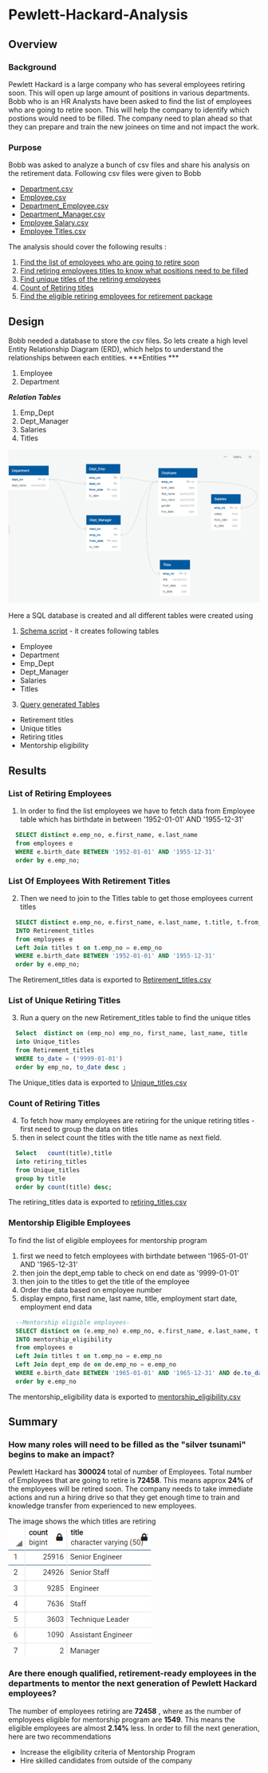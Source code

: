 # Pewlett-Hackard-Analysis

## Overview
### Background
Pewlett Hackard is a large company who has several employees retiring soon. This will open up large amount of positions in various departments. Bobb who is an HR Analysts have been asked to find the list of employees who are going to retire soon. This will help the company to identify which postions would need to be filled. The company need to plan ahead so that they can prepare and train the new joinees on time and not impact the work. 

### Purpose
Bobb was asked to analyze a bunch of csv files and share his analysis on the retirement data.
Following csv files were given to Bobb
- [Department.csv](Data/departments.csv)
- [Employee.csv](Data/employees.csv)
- [Department_Employee.csv](Data/dept_emp.csv)
- [Department_Manager.csv](Data/dept_manager.csv)
- [Employee Salary.csv](Data/salaries.csv)
- [Employee Titles.csv](Data/titles.csv)

The analysis should cover the following results :
1) [Find the list of employees who are going to retire soon](#List-of-Retiring-Employee)
2) [Find retiring employees titles to know what positions need to be filled](#List-Of-Employees-With-Retirement-Titles)
3) [Find unique titles of the retiring employees](#List-of-Unique-Retiring-Titles)
4) [Count of Retiring titles](#Count-of-Retiring-Titles)
5) [Find the eligible retiring employees for retirement package](#Mentorship-Eligible-Employees)

## Design
Bobb needed a database to store the csv files. So lets create a high level Entity Relationship Diagram (ERD), which helps to understand the relationships between each entities. 
***Entities  ***          
1) Employee
2) Department

***Relation Tables***
1) Emp_Dept
2) Dept_Manager
3) Salaries
4) Titles

<img src="Queries/ERD.png" />

Here a SQL database is created and all different tables were created using 
1) [Schema script](Queries/schema.sql) - it creates following tables
- Employee
- Department
- Emp_Dept
- Dept_Manager
- Salaries
- Titles
3) [Query generated Tables](Queries/Employee_Database_challenge.sql)
- Retirement titles
- Unique titles
- Retiring titles
- Mentorship eligibility

## Results
### List of Retiring Employees
1) In order to find the list employees we have to fetch data from Employee table which has birthdate in between '1952-01-01' AND '1955-12-31'

``` sql
  SELECT distinct e.emp_no, e.first_name, e.last_name
  from employees e
  WHERE e.birth_date BETWEEN '1952-01-01' AND '1955-12-31'
  order by e.emp_no;
```

### List Of Employees With Retirement Titles

2) Then we need to join to the Titles table to get those employees current titles

``` sql
  SELECT distinct e.emp_no, e.first_name, e.last_name, t.title, t.from_date, t.to_date 
  INTO Retirement_titles
  from employees e
  Left Join titles t on t.emp_no = e.emp_no
  WHERE e.birth_date BETWEEN '1952-01-01' AND '1955-12-31'
  order by e.emp_no;
```
The Retirement_titles data is exported to [Retirement_titles.csv](Data/Retirement_titles.csv)

### List of Unique Retiring Titles 

3) Run a query on the new Retirement_titles table to find the unique titles

``` sql
  Select  distinct on (emp_no) emp_no, first_name, last_name, title
  into Unique_titles
  from Retirement_titles
  WHERE to_date = ('9999-01-01')
  order by emp_no, to_date desc ;
```
The Unique_titles data is exported to [Unique_titles.csv](Data/Unique_titles.csv)

### Count of Retiring Titles

4) To fetch how many employees are retiring for the unique retiring titles - first need to group the data on titles
5) then in select count the titles with the title name as next field.

``` sql
  Select   count(title),title
  into retiring_titles
  from Unique_titles
  group by title 
  order by count(title) desc;
```
The retiring_titles data is exported to [retiring_titles.csv](Data/Retiring_titles.csv)

### Mentorship Eligible Employees

To find the list of eligible employees for mentorship program
1) first we need to fetch employees with birthdate between '1965-01-01' AND '1965-12-31'
2) then join the dept_emp table to check on end date as '9999-01-01'
3) then join to the titles to get the title of the employee
4) Order the data based on employee number
5) display empno, first name, last name, title, employment start date, employment end data

``` sql
  --Mentorship eligible employees-
  SELECT distinct on (e.emp_no) e.emp_no, e.first_name, e.last_name, t.title, de.from_date, de.to_date 
  INTO mentorship_eligibility
  from employees e
  Left Join titles t on t.emp_no = e.emp_no
  Left Join dept_emp de on de.emp_no = e.emp_no 
  WHERE e.birth_date BETWEEN '1965-01-01' AND '1965-12-31' AND de.to_date ='9999-01-01'
  order by e.emp_no
```
The mentorship_eligibility data is exported to [mentorship_eligibility.csv](Data/Mentorship_eligibility.csv)

## Summary
### How many roles will need to be filled as the "silver tsunami" begins to make an impact?
Pewlett Hackard has **300024** total of number of Employees. Total number of Employees that are going to retire is **72458**. 
This means approx **24%** of the employees will be retired soon. The company needs to take immediate actions and run a hiring drive so that they get enough time to train and knowledge transfer from experienced to new employees.

The image shows the which titles are retiring 
<img src="Images/titles_counts.png" align="center"/>

### Are there enough qualified, retirement-ready employees in the departments to mentor the next generation of Pewlett Hackard employees?
The number of employees retiring are **72458** , where as the number of employees eligible for mentorship program are **1549**. This means the eligible employees are almost **2.14%** less. 
In order to fill the next generation, here are two recommendations
- Increase the eligibility criteria of Mentorship Program
- Hire skilled candidates from outside of the company 
